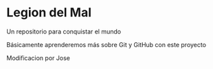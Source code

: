 # Legion del Mal
Un repositorio para conquistar el mundo

Básicamente aprenderemos más sobre Git y GitHub con este proyecto

Modificacion por Jose


